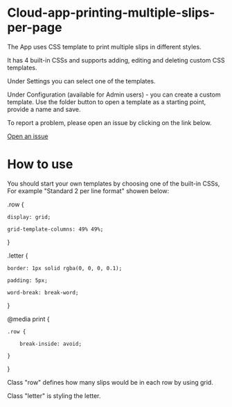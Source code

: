 # Cloud-app-printing-multiple-slips-per-page

<p>The App uses CSS template to print multiple slips in different styles.</p>
<p>It has 4 built-in CSSs and supports adding, editing and deleting custom CSS templates.</p>
<p>Under Settings you can select one of the templates.</p>
<p>Under Configuration (available for Admin users) - you can create a custom template. Use the folder button to open a template as a starting point, provide a name and save.</p>
<p>To report a problem, please open an issue by clicking on the link below.</p>
<p><a translate href="https://github.com/ExLibrisGroup/Cloud-app-printing-multiple-slips-per-page/issues" target="_blank">Open an issue</a></p>

# How to use

You should start your own templates by choosing one of the built-in CSSs, For example "Standard 2 per line format" showen below:

<p>.row {
	
	display: grid;
	
	grid-template-columns: 49% 49%;
	
}</p>
<p>.letter {
	
	border: 1px solid rgba(0, 0, 0, 0.1);
	
	padding: 5px;
	
	word-break: break-word;
	
}</p>
<p>@media print {
	
	.row {
	
		break-inside: avoid;
	
	}
}</p>
<p>Class "row" defines how many slips would be in each row by using grid.</p>
<p>Class "letter" is styling the letter.</p>



 
